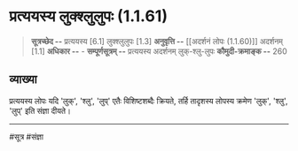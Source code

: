 # प्रत्ययस्य लुक्श्लुलुपः (1.1.61)
> **सूत्रच्छेद --** प्रत्ययस्य [6.1] लुक्श्लुलुपः [1.3]
> **अनुवृत्ति --** [[अदर्शनं लोपः (1.1.60)]] अदर्शनम् [1.1]
> **अधिकार --** -
> **सम्पूर्णसूत्रम् --** प्रत्ययस्य अदर्शनम् लुक्-श्लु-लुपः 
> **कौमुदी-क्रमाङ्क --** 260

## व्याख्या

प्रत्ययस्य लोपः यदि 'लुक्', 'श्लु', 'लुप्' एतैः विशिष्टशब्दैः क्रियते, तर्हि तादृशस्य लोपस्य क्रमेण 'लुक्', 'श्लु', 'लुप्' इति संज्ञा दीयते।

---
#सूत्र #संज्ञा 
